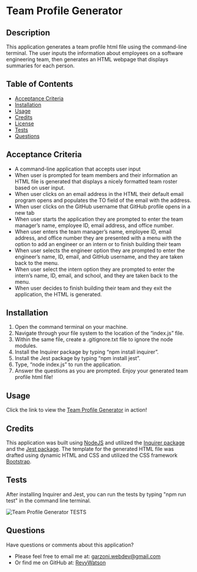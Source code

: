 # Team Profile Generator 

## Description
This application generates a team profile html file using the command-line terminal. The user inputs the information about employees on a software engineering team, then generates an HTML webpage that displays summaries for each person. 

## Table of Contents
- [Acceptance Criteria](#acceptance-criteria)
- [Installation](#installation)
- [Usage](#usage)
- [Credits](#credits)
- [License](#license)
- [Tests](#tests)
- [Questions](#questions)

## Acceptance Criteria
* A command-line application that accepts user input
* When user is prompted for team members and their information an HTML file is generated that displays a nicely formatted team roster based on user input.
* When user clicks on an email address in the HTML their default email program opens and populates the TO field of the email with the address.
* When user clicks on the GitHub username that GitHub profile opens in a new tab
* When user starts the application they are prompted to enter the team manager’s name, employee ID, email address, and office number.
* When user enters the team manager’s name, employee ID, email address, and office number they are presented with a menu with the option to add an engineer or an intern or to finish building their team
* When user selects the engineer option they are prompted to enter the engineer’s name, ID, email, and GitHub username, and they are taken back to the menu.
* When user select the intern option they are prompted to enter the intern’s name, ID, email, and school, and they are taken back to the menu.
* When user decides to finish building their team and they exit the application, the HTML is generated.

## Installation
1. Open the command terminal on your machine.
2. Navigate through your file system to the location of the “index.js” file.
3. Within the same file, create a .gitignore.txt file to ignore the node modules.
4. Install the Inquirer package by typing “npm install inquirer”.
5. Install the Jest package by typing “npm install jest”.
6. Type, “node index.js” to run the application.
7. Answer the questions as you are prompted. Enjoy your generated team profile html file!

## Usage
Click the link to view the [Team Profile Generator](https://youtu.be/dx286Vhl1HA) in action!

## Credits
This application was built using [NodeJS](https://nodejs.org/en/) and utilized the [Inquirer package](https://www.npmjs.com/package/inquirer) and the [Jest package](https://www.npmjs.com/package/jest). The template for the generated HTML file was drafted using dynamic HTML and CSS and utilized the CSS framework [Bootstrap](https://getbootstrap.com/).

## Tests
After installing Inquirer and Jest, you can run the tests by typing "npm run test" in the command line terminal.
    
![Team Profile Generator TESTS](https://user-images.githubusercontent.com/76264693/113642775-9e287880-964e-11eb-8a24-2aa1e4f2ddac.gif)

## Questions
  Have questions or comments about this application?
- Please feel free to email me at: garzoni.webdev@gmail.com
- Or find me on GitHub at: [RevyWatson](https://github.com/RevyWatson)

